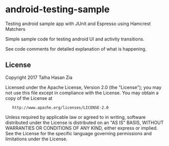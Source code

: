 # android-testing-sample
Testing android sample app with JUnit and Espresso using Hamcrest Matchers

Simple sample code for testing android UI and activity transitions.

See code comments for detailed explanation of what is happening.


   
   
   
   ## **License**
   
   
   Copyright 2017 Talha Hasan Zia

   Licensed under the Apache License, Version 2.0 (the "License");
   you may not use this file except in compliance with the License.
   You may obtain a copy of the License at

       http://www.apache.org/licenses/LICENSE-2.0

   Unless required by applicable law or agreed to in writing, software
   distributed under the License is distributed on an "AS IS" BASIS,
   WITHOUT WARRANTIES OR CONDITIONS OF ANY KIND, either express or implied.
   See the License for the specific language governing permissions and
   limitations under the License.
